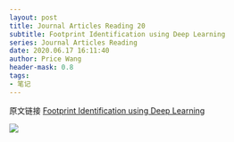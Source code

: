 ```yaml
---
layout: post
title: Journal Articles Reading 20
subtitle: Footprint Identification using Deep Learning
series: Journal Articles Reading
date: 2020.06.17 16:11:40
author: Price Wang
header-mask: 0.8
tags:
- 笔记
---
```


原文链接 [Footprint Identification using Deep Learning](https://ieeexplore.ieee.org/document/8609926)

<img class="post_img" src="{{ site.baseurl }}/img/post/{{ page.series }}/{{ page.title }}.png">
